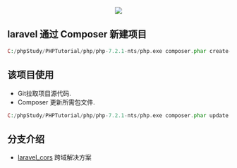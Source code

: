 <p align="center"><img src="https://laravel.com/assets/img/components/logo-laravel.svg"></p>

## laravel 通过 Composer 新建项目

``` php
C:/phpStudy/PHPTutorial/php/php-7.2.1-nts/php.exe composer.phar create-project --prefer-dist laravel/laravel blog
```
## 该项目使用

- Git拉取项目源代码.
- Composer 更新所需包文件.
``` php
C:/phpStudy/PHPTutorial/php/php-7.2.1-nts/php.exe composer.phar update
```

## 分支介绍

- [laravel_cors](https://github.com/amoswdh/Laravel-Help/tree/laravel_cors) 跨域解决方案